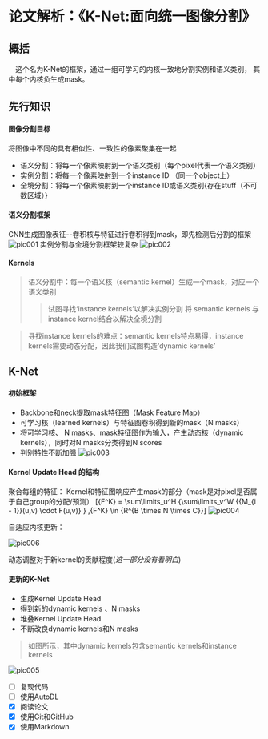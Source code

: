 # 论文解析：《K-Net:面向统一图像分割》
## 概括
&emsp;这个名为K-Net的框架，通过一组可学习的内核一致地分割实例和语义类别， 其中每个内核负生成mask。
## 先行知识
#### 图像分割目标
将图像中不同的具有相似性、一致性的像素聚集在一起
  - 语义分割：将每一个像素映射到一个语义类别（每个pixel代表一个语义类别）
  - 实例分割：将每一个像素映射到一个instance ID （同一个object上）
  - 全境分割：将每一个像素映射到一个instance ID或语义类别{存在stuff（不可数区域）}
#### 语义分割框架
CNN生成图像表征--卷积核与特征进行卷积得到mask，即先检测后分割的框架
![pic001](https://raw.githubusercontent.com/Theooo00/PicGo/main/img/pic001.png?token=BH77DGIBBSFSQBXPVZPSV5DGIMVXQ)
实例分割与全境分割框架较复杂
![pic002](https://raw.githubusercontent.com/Theooo00/PicGo/main/img/pic002.png?token=BH77DGJVNLNQTA3KMHVNDVDGIMVZI)
#### Kernels
> 语义分割中：每一个语义核（semantic kernel）生成一个mask，对应一个语义类别
  >>试图寻找‘instance kernels’以解决实例分割
  >>将 semantic kernels 与 instance kernel结合以解决全境分割

>寻找instance kernels的难点：semantic kernels特点易得，instance kernels需要动态分配，因此我们试图构造‘dynamic kernels’

## K-Net
#### 初始框架
- Backbone和neck提取mask特征图（Mask Feature Map）
- 可学习核（learned kernels）与特征图卷积得到新的mask（N masks）
- 将可学习核、 N masks、mask特征图作为输入，产生动态核（dynamic kernels），同时对N masks分类得到N scores
- 判别特性不断加强
![pic003](https://raw.githubusercontent.com/Theooo00/PicGo/main/img/pic003.png?token=BH77DGPDN7CP7ESHAO3RG6DGIMV2O)

#### Kernel Update Head 的结构
聚合每组的特征：
Kernel和特征图响应产生mask的部分（mask是对pixel是否属于自己group的分配/预测）
 \[{F^K} = \sum\limits_u^H {\sum\limits_v^W {{M_{i - 1}}(u,v) \cdot F(u,v)} } ,{F^K} \in {R^{B \times N \times C}}\]
![pic004](https://raw.githubusercontent.com/Theooo00/PicGo/main/img/pic004.png?token=BH77DGPSXJWC4FPTMVN36W3GIMV3I)


自适应内核更新：

![pic006](https://raw.githubusercontent.com/Theooo00/PicGo/main/img/pic006.png?token=BH77DGP5TC4O2AEMHSVFJTDGIMV36)

动态调整对于新kernel的贡献程度(_这一部分没有看明白_)

#### 更新的K-Net
- 生成Kernel Update Head
- 得到新的dynamic kernels 、N masks 
- 堆叠Kernel Update Head
- 不断改良dynamic kernels和N masks 
>如图所示，其中dynamic kernels包含semantic kernels和instance kernels

![pic005](https://raw.githubusercontent.com/Theooo00/PicGo/main/img/pic005.png?token=BH77DGO5GX5B75A4PLF3TWTGIMV4U)

- [ ] 复现代码
- [ ] 使用AutoDL
- [x] 阅读论文
- [x] 使用Git和GitHub
- [x] 使用Markdown
